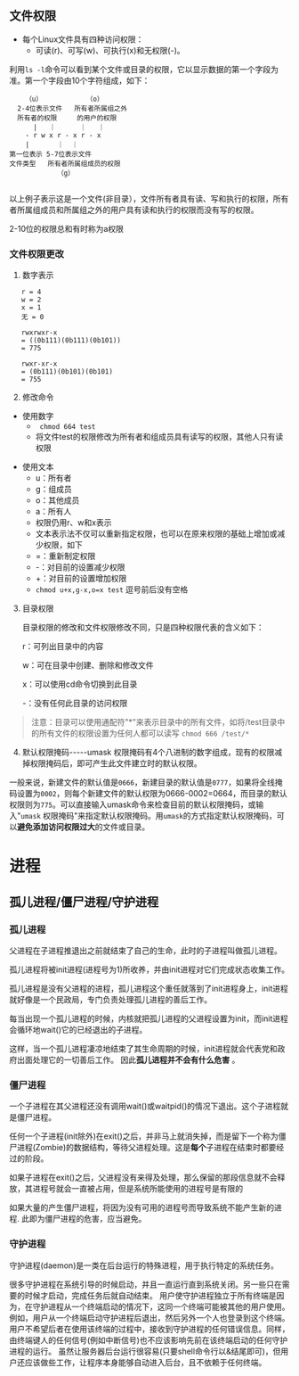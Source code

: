 ## 文件权限
- 每个Linux文件具有四种访问权限：
  - 可读(r)、可写(w)、可执行(x)和无权限(-)。

利用`ls -l`命令可以看到某个文件或目录的权限，它以显示数据的第一个字段为准。第一个字段由10个字符组成，如下：
```
    （u）           （o）
  2-4位表示文件   所有者所属组之外
  所有者的权限     的用户的权限
      |   ｜      ｜   ｜
    - r w x r - x r - x
    |       ｜  ｜
第一位表示 5-7位表示文件
文件类型   所有者所属组成员的权限
            （g）


```
以上例子表示这是一个文件(非目录），文件所有者具有读、写和执行的权限，所有者所属组成员和所属组之外的用户具有读和执行的权限而没有写的权限。

2-10位的权限总和有时称为a权限

### 文件权限更改
1. 数字表示
```
   r = 4
   w = 2
   x = 1
   无 = 0

   rwxrwxr-x 
   = ((0b111)(0b111)(0b101))
   = 775

   rwxr-xr-x
   = (0b111)(0b101)(0b101)
   = 755
```
2. 修改命令
- 使用数字
  -  ` chmod 664 test`
  -  将文件test的权限修改为所有者和组成员具有读写的权限，其他人只有读权限
+ 使用文本
  + u：所有者
  + g：组成员
  + o：其他成员
  + a：所有人
  + 权限仍用r、w和x表示
  + 文本表示法不仅可以重新指定权限，也可以在原来权限的基础上增加或减少权限，如下
  +  =：重新制定权限
  + -：对目前的设置减少权限
  + +：对目前的设置增加权限
  + `chmod u+x,g-x,o=x test` 逗号前后没有空格

3. 目录权限

    目录权限的修改和文件权限修改不同，只是四种权限代表的含义如下：

    r：可列出目录中的内容

    w：可在目录中创建、删除和修改文件

    x：可以使用cd命令切换到此目录

    -：没有任何此目录的访问权限

> 注意：目录可以使用通配符"*"来表示目录中的所有文件，如将/test目录中的所有文件的权限设置为任何人都可以读写
`chmod 666 /test/*`

4. 默认权限掩码-----umask
权限掩码有4个八进制的数字组成，现有的权限减掉权限掩码后，即可产生此文件建立时的默认权限。

一般来说，新建文件的默认值是`0666`，新建目录的默认值是`0777`，如果将全线掩码设置为`0002`，则每个新建文件的默认权限为0666-0002=0664，而目录的默认权限则为`775`。可以直接输入umask命令来检查目前的默认权限掩码，或输入"`umask` 权限掩码"来指定默认权限掩码。用`umask`的方式指定默认权限掩码，可以**避免添加访问权限过大**的文件或目录。
# 进程
## 孤儿进程/僵尸进程/守护进程
### 孤儿进程
父进程在子进程推退出之前就结束了自己的生命，此时的子进程叫做孤儿进程。

孤儿进程将被init进程(进程号为1)所收养，并由init进程对它们完成状态收集工作。

孤儿进程是没有父进程的进程，孤儿进程这个重任就落到了init进程身上，init进程就好像是一个民政局，专门负责处理孤儿进程的善后工作。

每当出现一个孤儿进程的时候，内核就把孤儿进程的父进程设置为init，而init进程会循环地wait()它的已经退出的子进程。

这样，当一个孤儿进程凄凉地结束了其生命周期的时候，init进程就会代表党和政府出面处理它的一切善后工作。
因此**孤儿进程并不会有什么危害** 。
### 僵尸进程
一个子进程在其父进程还没有调用wait()或waitpid()的情况下退出。这个子进程就是僵尸进程。

任何一个子进程(init除外)在exit()之后，并非马上就消失掉，而是留下一个称为僵尸进程(Zombie)的数据结构，等待父进程处理。这是**每个**子进程在结束时都要经过的阶段。

如果子进程在exit()之后，父进程没有来得及处理，那么保留的那段信息就不会释放，其进程号就会一直被占用，但是系统所能使用的进程号是有限的

如果大量的产生僵尸进程，将因为没有可用的进程号而导致系统不能产生新的进程. 此即为僵尸进程的危害，应当避免。
### 守护进程
守护进程(daemon)是一类在后台运行的特殊进程，用于执行特定的系统任务。

很多守护进程在系统引导的时候启动，并且一直运行直到系统关闭。另一些只在需要的时候才启动，完成任务后就自动结束。
用户使守护进程独立于所有终端是因为，在守护进程从一个终端启动的情况下，这同一个终端可能被其他的用户使用。
例如，用户从一个终端启动守护进程后退出，然后另外一个人也登录到这个终端。
用户不希望后者在使用该终端的过程中，接收到守护进程的任何错误信息。同样，由终端键人的任何信号(例如中断信号)也不应该影响先前在该终端启动的任何守护进程的运行。
虽然让服务器后台运行很容易(只要shell命令行以&结尾即可)，但用户还应该做些工作，让程序本身能够自动进入后台，且不依赖于任何终端。
